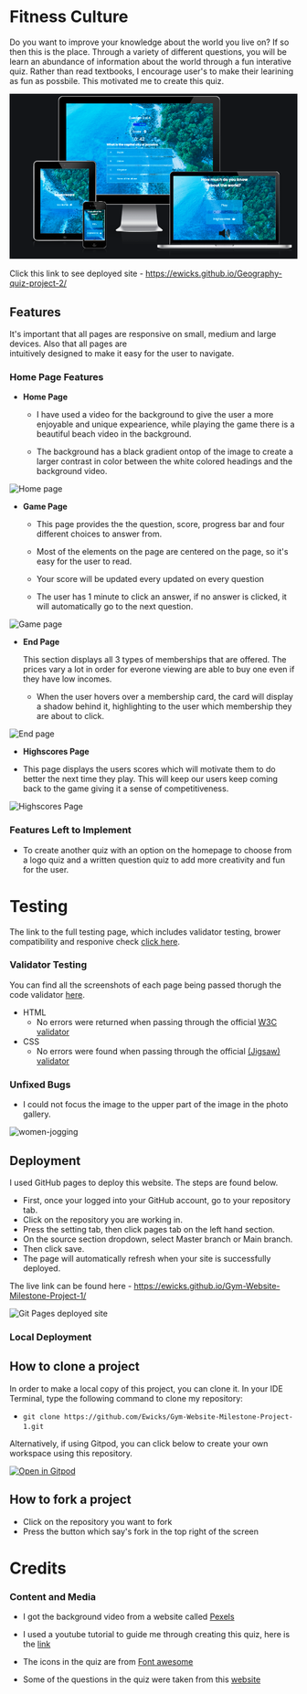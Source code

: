 # Fitness Culture

Do you want to improve your knowledge about the world you live on? If so then this is the place. Through a variety of different questions, you will be learn an abundance of information about the world through a fun interative quiz. Rather than read textbooks, I encourage user's to make their learining as fun as possbile. This motivated me to create this quiz.

![Website visuals](doc/screenshots/website-visuals.png)

Click this link to see deployed site - https://ewicks.github.io/Geography-quiz-project-2/

## Features 

It's important that all pages are responsive on small, medium and large devices. Also that all pages are  
intuitively designed to make it easy for the user to navigate.

### Home Page Features

- __Home Page__

  - I have used a video for the background to give the user a more enjoyable and unique expearience, while playing the game there is a beautiful beach video in the background. 

  - The background has a black gradient ontop of the image to create a larger contrast in color between the white colored headings and the background video. 


![Home page](doc/screenshots/homepage.png)

- __Game Page__

  - This page provides the the question, score, progress bar and four different choices to answer from. 

  - Most of the elements on the page are centered on the page, so it's easy for the user to read.

  - Your score will be updated every updated on every question

  - The user has 1 minute to click an answer, if no answer is clicked, it will automatically go to the next question.

![Game page](doc/screenshots/gamepage.png)

- __End Page__

  This section displays all 3 types of memberships that are offered. The prices vary a lot in order for everone viewing are able to buy one even if they have low incomes.

  - When the user hovers over a membership card, the card will display a shadow behind it, highlighting to the user which membership they are about to click.

![End page](doc/screenshots/endpage.png)

- __Highscores Page__

- This page displays the users scores which will motivate them to do better the next time they play. This will keep our users keep coming back to the game giving it a sense of competitiveness. 

![Highscores Page](doc/screenshots/highscorespage.png)

### Features Left to Implement

- To create another quiz with an option on the homepage to choose from a logo quiz and a written question quiz to add more creativity and fun for the user.


# Testing 

The link to the full testing page, which includes validator testing, brower compatibility and responive check [click here](TESTING.md). 

### Validator Testing

You can find all the screenshots of each page being passed thorugh the code validator [here](TESTING.md).

- HTML
  - No errors were returned when passing through the official [W3C validator](https://ewicks.github.io/Geography-quiz-project-2/index.html)
- CSS
  - No errors were found when passing through the official [(Jigsaw) validator](https://jigsaw.w3.org/css-validator/validator?uri=https%3A%2F%2Fewicks.github.io%2FGeography-quiz-project-2%2F&profile=css3svg&usermedium=all&warning=1&vextwarning=&lang=en)
  

### Unfixed Bugs

- I could not focus the image to the upper part of the image in the photo gallery.


![women-jogging](doc/screenshots/gallery-pic-bug.png)

## Deployment

I used GitHub pages to deploy this website. The steps are found below. 

  - First, once your logged into your GitHub account, go to your repository tab.
  - Click on the repository you are working in.
  - Press the setting tab, then click pages tab on the left hand section.
  - On the source section dropdown, select Master branch or Main branch. 
  - Then click save.
  - The page will automatically refresh when your site is successfully deployed.

The live link can be found here - https://ewicks.github.io/Gym-Website-Milestone-Project-1/

![Git Pages deployed site](doc/screenshots/git-pages-guide.png)

### Local Deployment

## How to clone a project

In order to make a local copy of this project, you can clone it. In your IDE Terminal, type the following command to clone my repository:

- `git clone https://github.com/Ewicks/Gym-Website-Milestone-Project-1.git`

Alternatively, if using Gitpod, you can click below to create your own workspace using this repository.

[![Open in Gitpod](https://gitpod.io/button/open-in-gitpod.svg)](https://gitpod.io/#https://github.com/Ewicks/Gym-Website-Milestone-Project-1)

## How to fork a project

- Click on the repository you want to fork
- Press the button which say's fork in the top right of the screen

# Credits 

### Content and Media

- I got the background video from a website called [Pexels](https://www.pexels.com/videos/)

- I used a youtube tutorial to guide me through creating this quiz, here is the [link](https://www.youtube.com/watch?v=f4fB9Xg2JEY)

- The icons in the quiz are from [Font awesome](https://fontawesome.com/)

- Some of the questions in the quiz were taken from this [website](https://www.triviaquestionquiz.com/geography-trivia-questions/)